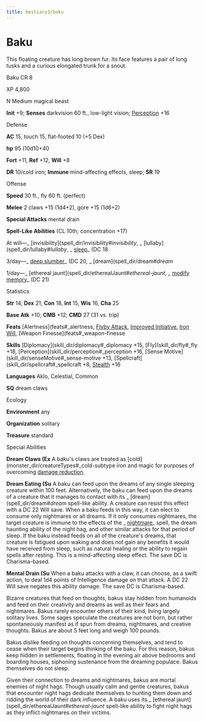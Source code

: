 ```yaml
---
title: bestiary3/baku
---
```

# Baku

This floating creature has long brown fur. Its face features a pair of long tusks and a curious elongated trunk for a snout.

Baku CR 8

XP 4,800

N Medium magical beast

**Init** +9; **Senses** darkvision 60 ft., low-light vision; [Perception](skill_dir/perception#_perception) +16

Defense

**AC** 15, touch 15, flat-footed 10 (+5 Dex)

**hp** 95 (10d10+40

**Fort** +11, **Ref** +12, **Will** +8

**DR** 10/cold iron; **Immune** mind-affecting effects, sleep; **SR** 19

Offense

**Speed** 30 ft., fly 60 ft. (perfect)

**Melee** 2 claws +15 (1d4+2), gore +15 (1d6+2)

**Special Attacks** mental drain

**Spell-Like Abilities** (CL 10th; concentration +17)

At will—_ [invisibility](spell_dir/invisibility#_invisibility_, _ [lullaby](spell_dir/lullaby#_lullaby_, _ [sleep](spell_dir/sleep#_sleep)_ (DC 18

3/day—_ [deep slumber](spell_dir/deepSlumber#_deep-slumber)_ (DC 20, _ [dream](spell_dir/dream#_dream_

1/day—_ [ethereal jaunt](spell_dir/etherealJaunt#_ethereal-jaunt_, _ [modify memory](spell_dir/modifyMemory#_modify-memory)_ (DC 21)

Statistics

**Str** 14, **Dex** 21, **Con** 18, **Int** 15, **Wis** 16, **Cha** 25

**Base Atk** +10; **CMB** +12; **CMD** 27 (31 vs. trip)

**Feats** [Alertness](feats#_alertness, [Flyby Attack](monster_dir/monsterFeats#_flyby-attack), [Improved Initiative](feats#_improved-initiative), [Iron Will](feats#_iron-will), [Weapon Finesse](feats#_weapon-finesse

**Skills** [Diplomacy](skill_dir/diplomacy#_diplomacy +15, [Fly](skill_dir/fly#_fly +18, [Perception](skill_dir/perception#_perception +16, [Sense Motive](skill_dir/senseMotive#_sense-motive +13, [Spellcraft](skill_dir/spellcraft#_spellcraft +8, [Stealth](skill_dir/stealth#_stealth) +16

**Languages** Aklo, Celestial, Common

**SQ** dream claws

Ecology

**Environment** any

**Organization** solitary

**Treasure** standard

Special Abilities

**Dream Claws (Ex** A baku's claws are treated as [cold](monster_dir/creatureTypes#_cold-subtype iron and magic for purposes of overcoming [damage reduction](monster_dir/universalMonsterRules#_damage-reduction-(ex-or-su)).

**Dream Eating (Su** A baku can feed upon the dreams of any single sleeping creature within 100 feet. Alternatively, the baku can feed upon the dreams of a creature that it manages to contact with its _ [dream](spell_dir/dream#_dream_ spell-like ability. A creature can resist this effect with a DC 22 Will save. When a baku feeds in this way, it can elect to consume only nightmares or all dreams. If it only consumes nightmares, the target creature is immune to the effects of the _ [nightmare](spell_dir/nightmare#_nightmare)_ spell, the dream haunting ability of the night hag, and other similar attacks for that period of sleep. If the baku instead feeds on all of the creature's dreams, that creature is fatigued upon waking and does not gain any benefits it would have received from sleep, such as natural healing or the ability to regain spells after resting. This is a mind-affecting sleep effect. The save DC is Charisma-based.

**Mental Drain (Su** When a baku attacks with a claw, it can choose, as a swift action, to deal 1d4 points of Intelligence damage on that attack. A DC 22 Will save negates this ability damage. The save DC is Charisma-based.

Bizarre creatures that feed on thoughts, bakus stay hidden from humanoids and feed on their creativity and dreams as well as their fears and nightmares. Bakus rarely encounter others of their kind, living largely solitary lives. Some sages speculate the creatures are not born, but rather spontaneously manifest as if spun from dreams, nightmares, and creative thoughts. Bakus are about 5 feet long and weigh 100 pounds.

Bakus dislike feeding on thoughts concerning themselves, and tend to cease when their target begins thinking of the baku. For this reason, bakus keep hidden in settlements, floating in the evening air above bedrooms and boarding houses, siphoning sustenance from the dreaming populace. Bakus themselves do not sleep.

Given their connection to dreams and nightmares, bakus are mortal enemies of night hags. Though usually calm and gentle creatures, bakus that encounter night hags dedicate themselves to hunting them down and ridding the world of their dark influence. A baku uses its _ [ethereal jaunt](spell_dir/etherealJaunt#_ethereal-jaunt_ spell-like ability to fight night hags as they inflict nightmares on their victims.


